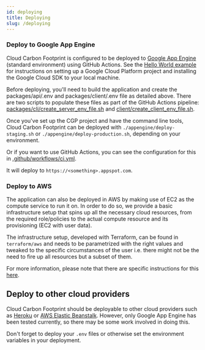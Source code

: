 ```yaml
---
id: deploying
title: Deploying
slug: /deploying
---
```


### Deploy to Google App Engine

Cloud Carbon Footprint is configured to be deployed to [Google App Engine](https://cloud.google.com/appengine/) (standard environment) using GitHub Actions. See the [Hello World example](https://cloud.google.com/nodejs/getting-started/hello-world) for instructions on setting up a Google Cloud Platform project and installing the Google Cloud SDK to your local machine.

Before deploying, you'll need to build the application and create the packages/api/.env and packages/client/.env file as detailed above. There are two scripts to populate these files as part of the GitHub Actions pipeline: [packages/cli/create_server_env_file.sh](https://github.com/cloud-carbon-footprint/cloud-carbon-footprint/blob/trunk/packages/api/create_server_env_file.sh) and [client/create_client_env_file.sh](https://github.com/cloud-carbon-footprint/cloud-carbon-footprint/blob/trunk/packages/client/create_client_env_file.sh).

Once you've set up the CGP project and have the command line tools, Cloud Carbon Footprint can be deployed with `./appengine/deploy-staging.sh` or `./appengine/deploy-production.sh`, depending on your environment.

Or if you want to use GitHub Actions, you can see the configuration for this in [.github/workflows/ci.yml](https://github.com/cloud-carbon-footprint/cloud-carbon-footprint/blob/trunk/.github/workflows/ci.yml).

It will deploy to `https://<something>.appspot.com`.

### Deploy to AWS

The application can also be deployed in AWS by making use of EC2 as the compute service to run it on. In order to do so, we provide a basic infrastructure setup that spins up all the necessary cloud resources, from the required role/policies to the actual compute resource and its provisioning (EC2 with user data).

The infrastructure setup, developed with Terraform, can be found in `terraform/aws` and needs to be parametrized with the right values and tweaked to the specific circumstances of the user i.e. there might not be the need to fire up all resources but a subset of them.

For more information, please note that there are specific instructions for this [here](https://github.com/cloud-carbon-footprint/cloud-carbon-footprint/blob/trunk/terraform/aws/README.md).

## Deploy to other cloud providers

Cloud Carbon Footprint should be deployable to other cloud providers such as [Heroku](https://www.heroku.com/) or [AWS Elastic Beanstalk](https://aws.amazon.com/elasticbeanstalk/). However, only Google App Engine has been tested currently, so there may be some work involved in doing this.

Don't forget to deploy your `.env` files or otherwise set the environment variables in your deployment.
